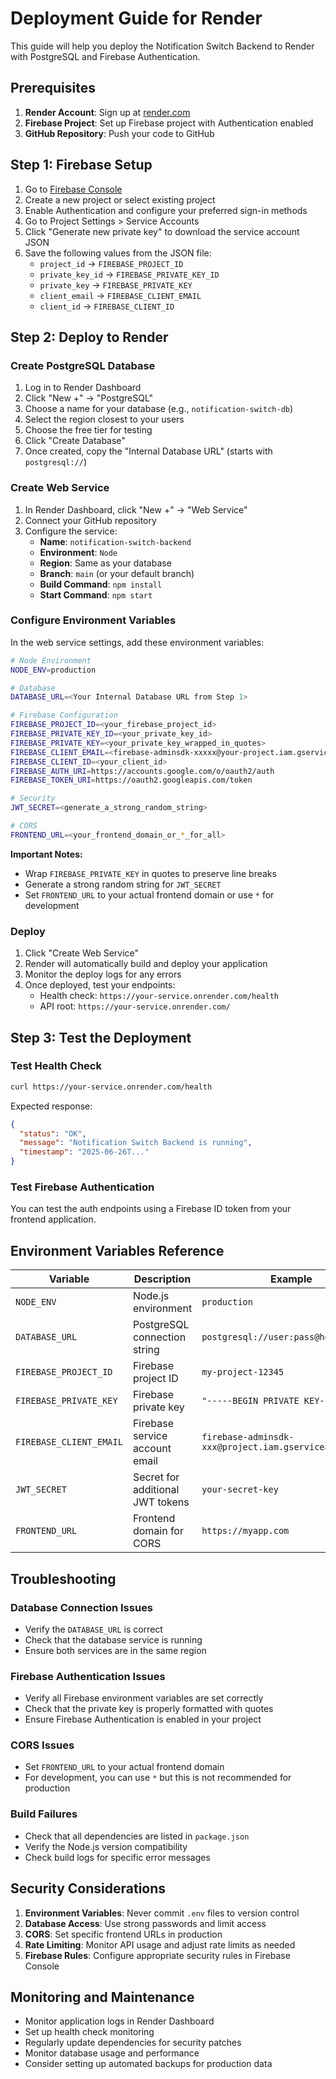 # Deployment Guide for Render

This guide will help you deploy the Notification Switch Backend to Render with PostgreSQL and Firebase Authentication.

## Prerequisites

1. **Render Account**: Sign up at [render.com](https://render.com)
2. **Firebase Project**: Set up Firebase project with Authentication enabled
3. **GitHub Repository**: Push your code to GitHub

## Step 1: Firebase Setup

1. Go to [Firebase Console](https://console.firebase.google.com)
2. Create a new project or select existing project
3. Enable Authentication and configure your preferred sign-in methods
4. Go to Project Settings > Service Accounts
5. Click "Generate new private key" to download the service account JSON
6. Save the following values from the JSON file:
   - `project_id` → `FIREBASE_PROJECT_ID`
   - `private_key_id` → `FIREBASE_PRIVATE_KEY_ID`
   - `private_key` → `FIREBASE_PRIVATE_KEY`
   - `client_email` → `FIREBASE_CLIENT_EMAIL`
   - `client_id` → `FIREBASE_CLIENT_ID`

## Step 2: Deploy to Render

### Create PostgreSQL Database

1. Log in to Render Dashboard
2. Click "New +" → "PostgreSQL"
3. Choose a name for your database (e.g., `notification-switch-db`)
4. Select the region closest to your users
5. Choose the free tier for testing
6. Click "Create Database"
7. Once created, copy the "Internal Database URL" (starts with `postgresql://`)

### Create Web Service

1. In Render Dashboard, click "New +" → "Web Service"
2. Connect your GitHub repository
3. Configure the service:
   - **Name**: `notification-switch-backend`
   - **Environment**: `Node`
   - **Region**: Same as your database
   - **Branch**: `main` (or your default branch)
   - **Build Command**: `npm install`
   - **Start Command**: `npm start`

### Configure Environment Variables

In the web service settings, add these environment variables:

```bash
# Node Environment
NODE_ENV=production

# Database
DATABASE_URL=<Your Internal Database URL from Step 1>

# Firebase Configuration
FIREBASE_PROJECT_ID=<your_firebase_project_id>
FIREBASE_PRIVATE_KEY_ID=<your_private_key_id>
FIREBASE_PRIVATE_KEY=<your_private_key_wrapped_in_quotes>
FIREBASE_CLIENT_EMAIL=<firebase-adminsdk-xxxxx@your-project.iam.gserviceaccount.com>
FIREBASE_CLIENT_ID=<your_client_id>
FIREBASE_AUTH_URI=https://accounts.google.com/o/oauth2/auth
FIREBASE_TOKEN_URI=https://oauth2.googleapis.com/token

# Security
JWT_SECRET=<generate_a_strong_random_string>

# CORS
FRONTEND_URL=<your_frontend_domain_or_*_for_all>
```

**Important Notes:**
- Wrap `FIREBASE_PRIVATE_KEY` in quotes to preserve line breaks
- Generate a strong random string for `JWT_SECRET`
- Set `FRONTEND_URL` to your actual frontend domain or use `*` for development

### Deploy

1. Click "Create Web Service"
2. Render will automatically build and deploy your application
3. Monitor the deploy logs for any errors
4. Once deployed, test your endpoints:
   - Health check: `https://your-service.onrender.com/health`
   - API root: `https://your-service.onrender.com/`

## Step 3: Test the Deployment

### Test Health Check
```bash
curl https://your-service.onrender.com/health
```

Expected response:
```json
{
  "status": "OK",
  "message": "Notification Switch Backend is running",
  "timestamp": "2025-06-26T..."
}
```

### Test Firebase Authentication
You can test the auth endpoints using a Firebase ID token from your frontend application.

## Environment Variables Reference

| Variable | Description | Example |
|----------|-------------|---------|
| `NODE_ENV` | Node.js environment | `production` |
| `DATABASE_URL` | PostgreSQL connection string | `postgresql://user:pass@host:5432/db` |
| `FIREBASE_PROJECT_ID` | Firebase project ID | `my-project-12345` |
| `FIREBASE_PRIVATE_KEY` | Firebase private key | `"-----BEGIN PRIVATE KEY-----\n..."` |
| `FIREBASE_CLIENT_EMAIL` | Firebase service account email | `firebase-adminsdk-xxx@project.iam.gserviceaccount.com` |
| `JWT_SECRET` | Secret for additional JWT tokens | `your-secret-key` |
| `FRONTEND_URL` | Frontend domain for CORS | `https://myapp.com` |

## Troubleshooting

### Database Connection Issues
- Verify the `DATABASE_URL` is correct
- Check that the database service is running
- Ensure both services are in the same region

### Firebase Authentication Issues
- Verify all Firebase environment variables are set correctly
- Check that the private key is properly formatted with quotes
- Ensure Firebase Authentication is enabled in your project

### CORS Issues
- Set `FRONTEND_URL` to your actual frontend domain
- For development, you can use `*` but this is not recommended for production

### Build Failures
- Check that all dependencies are listed in `package.json`
- Verify the Node.js version compatibility
- Check build logs for specific error messages

## Security Considerations

1. **Environment Variables**: Never commit `.env` files to version control
2. **Database Access**: Use strong passwords and limit access
3. **CORS**: Set specific frontend URLs in production
4. **Rate Limiting**: Monitor API usage and adjust rate limits as needed
5. **Firebase Rules**: Configure appropriate security rules in Firebase Console

## Monitoring and Maintenance

- Monitor application logs in Render Dashboard
- Set up health check monitoring
- Regularly update dependencies for security patches
- Monitor database usage and performance
- Consider setting up automated backups for production data
